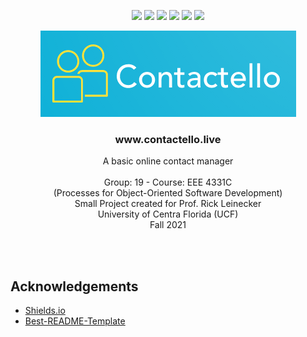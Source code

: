 <!-- PROJECT SHIELDS -->
<p align="center">
  <a href="https://github.com/RacsonTech/Contactello/graphs/contributors" alt="Contributors">
      <img src="https://img.shields.io/github/contributors/RacsonTech/Contactello?style=flat" /></a>
  <a href="#null" alt="Languages">
      <img src="https://img.shields.io/github/languages/count/RacsonTech/Contactello?style=flat" /></a>
  <a href="#null" alt="top language">
      <img src="https://img.shields.io/github/languages/top/RacsonTech/Contactello?color=green&style=flat" /></a>
  <a href="#null" alt="lines of code">
      <img src="https://img.shields.io/tokei/lines/github/RacsonTech/Contactello?color=red&label=lines%20of%20code&style=flat" /></a>
  <a href="#null" alt="last commit">
      <img src="https://img.shields.io/github/last-commit/RacsonTech/Contactello?style=flat" /></a>
  <a href="#null" alt="code size">
      <img src="https://img.shields.io/github/languages/code-size/RacsonTech/Contactello?color=orange&style=flat" /></a>
</p>


<!-- PROJECT LOGO -->
<p align="center">
  <a href="https://github.com/github_username/repo_name">
    <img src="images/logo2_looka_com.PNG" alt="Logo" width="409" height="138">
    <!-- <img src="images/logo1_adobe.PNG" alt="Logo" width="366" height="78"> -->
  </a>
  <h3 align="center">www.contactello.live</h3>
  <p align="center">
    A basic online contact manager
    <br><br>
    Group: 19 - Course: EEE 4331C <br>
    (Processes for Object-Oriented Software Development) <br>
    Small Project created for Prof. Rick Leinecker <br>
    University of Centra Florida (UCF) <br>
    Fall 2021 <br>
    <br/>
  </p>
</p>
<br>


<!-- ACKNOWLEDGEMENTS -->
## Acknowledgements
* [Shields.io](https://shields.io)
* [Best-README-Template](https://github.com/othneildrew/Best-README-Template/blob/master/README.md)

